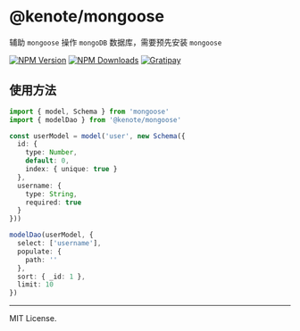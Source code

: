 # @kenote/mongoose

辅助 `mongoose` 操作 `mongoDB` 数据库，需要预先安装 `mongoose` 

[![NPM Version][npm-image]][npm-url]
[![NPM Downloads][downloads-image]][downloads-url]
[![Gratipay][licensed-image]][licensed-url]

[npm-image]: https://img.shields.io/npm/v/@kenote/mongoose.svg
[npm-url]: https://www.npmjs.com/package/@kenote/mongoose
[downloads-image]: https://img.shields.io/npm/dm/@kenote/mongoose.svg
[downloads-url]: https://www.npmjs.com/package/@kenote/mongoose
[licensed-image]: https://img.shields.io/badge/license-MIT-blue.svg
[licensed-url]: https://github.com/kenote/kenote.js/blob/main/LICENSE

## 使用方法

```ts
import { model, Schema } from 'mongoose'
import { modelDao } from '@kenote/mongoose'

const userModel = model('user', new Schema({
  id: {
    type: Number,
    default: 0,
    index: { unique: true }
  },
  username: {
    type: String,
    required: true
  }
}))

modelDao(userModel, {
  select: ['username'],
  populate: {
    path: ''
  },
  sort: { _id: 1 },
  limit: 10
})

```

---
MIT License.